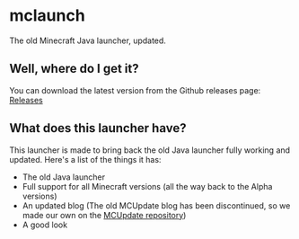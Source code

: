 # mclaunch
The old Minecraft Java launcher, updated.

## Well, where do I get it?
You can download the latest version from the Github releases page: [Releases](https://github.com/mclaunch/mclaunch/releases)

## What does this launcher have?
This launcher is made to bring back the old Java launcher fully working and updated. Here's a list of the things it has:

 + The old Java launcher
 + Full support for all Minecraft versions (all the way back to the Alpha versions)
 + An updated blog (The old MCUpdate blog has been discontinued, so we made our own on the [MCUpdate repository](https://github.com/mclaunch/mcupdate))
 + A good look